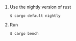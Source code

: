 1. Use the nightly version of rust
	```
	$ cargo default nightly
	```

2. Run
	```
	$ cargo bench
	```
